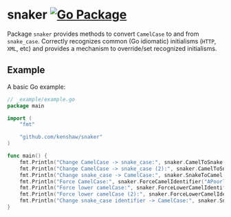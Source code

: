 # snaker [![Go Package][gopkg]][gopkg-link]

Package `snaker` provides methods to convert `CamelCase` to and from
`snake_case`. Correctly recognizes common (Go idiomatic) initialisms (`HTTP`,
`XML`, etc) and provides a mechanism to override/set recognized initialisms.

[gopkg]: https://pkg.go.dev/badge/github.com/kenshaw/snaker.svg (Go Package)
[gopkg-link]: https://pkg.go.dev/github.com/kenshaw/snaker

## Example

A basic Go example:

```go
// _example/example.go
package main

import (
	"fmt"

	"github.com/kenshaw/snaker"
)

func main() {
	fmt.Println("Change CamelCase -> snake_case:", snaker.CamelToSnake("AnIdentifier"))
	fmt.Println("Change CamelCase -> snake_case (2):", snaker.CamelToSnake("XMLHTTPACL"))
	fmt.Println("Change snake_case -> CamelCase:", snaker.SnakeToCamel("an_identifier"))
	fmt.Println("Force CamelCase:", snaker.ForceCamelIdentifier("APoorly_named_httpMethod"))
	fmt.Println("Force lower camelCase:", snaker.ForceLowerCamelIdentifier("APoorly_named_httpMethod"))
	fmt.Println("Force lower camelCase (2):", snaker.ForceLowerCamelIdentifier("XmlHttpACL"))
	fmt.Println("Change snake_case identifier -> CamelCase:", snaker.SnakeToCamelIdentifier("__2__xml___thing---"))
}
```
